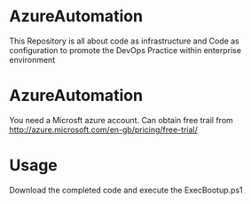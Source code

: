AzureAutomation
===============

This Repository is all about code as infrastructure and Code as configuration to promote the DevOps Practice within enterprise environment

AzureAutomation
===============
You need a Microsft azure account.
Can obtain free trail from http://azure.microsoft.com/en-gb/pricing/free-trial/

Usage
===============

Download the completed code and execute the ExecBootup.ps1
